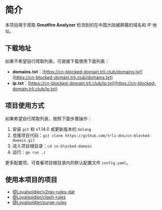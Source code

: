 # 简介

本项目用于爬取 **Greatfire Analyzer** 检测到的在中国大陆被屏蔽的域名和 IP 地址。

## 下载地址

如果不希望自行爬取列表，可直接下载使用下面列表：

- **domains.txt**：[https://cn-blocked-domain.trli.club/domains.txt](https://cn-blocked-domain.trli.club/domains.txt)
- **ip.txt**：[https://cn-blocked-domain.trli.club/ip.txt](https://cn-blocked-domain.trli.club/ip.txt)

## 项目使用方式

如果希望自行爬取列表，按照下面步骤操作：

1. 安装 `git` 和 v1.14.0 或更新版本的 `Golang`
2. 克隆项目代码：`git clone https://github.com/trli-dns/cn-blocked-domain.git`
3. 进入项目根目录：`cd cn-blocked-domain`
4. 运行：`go run ./`

更多配置项，可查看项目根目录内的默认配置文件 `config.yaml`。

## 使用本项目的项目

- [@Loyalsoldier/v2ray-rules-dat](https://github.com/Loyalsoldier/v2ray-rules-dat)
- [@Loyalsoldier/clash-rules](https://github.com/Loyalsoldier/clash-rules)
- [@Loyalsoldier/surge-rules](https://github.com/Loyalsoldier/surge-rules)
